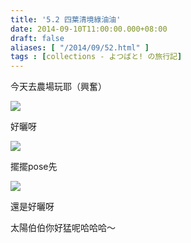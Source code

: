 ```yaml
---
title: '5.2 四葉清境綠油油'
date: 2014-09-10T11:00:00.000+08:00
draft: false
aliases: [ "/2014/09/52.html" ]
tags : [collections - よつばと! の旅行記]
---
```


今天去農場玩耶（興奮）  

[![](https://3.bp.blogspot.com/-gPvabr9Py_8/XExRyhUGVYI/AAAAAAAAG3Q/qsMgP76LPC82fjVC9YNOQGAB-HRVvIAhgCLcBGAs/s640/15156729812_ae8f8b7c45_z.jpg)](https://3.bp.blogspot.com/-gPvabr9Py_8/XExRyhUGVYI/AAAAAAAAG3Q/qsMgP76LPC82fjVC9YNOQGAB-HRVvIAhgCLcBGAs/s1600/15156729812_ae8f8b7c45_z.jpg)

好曬呀

[![](https://2.bp.blogspot.com/-obTUgjt0ADI/XExR2lHAaaI/AAAAAAAAG3U/SRmbYKb-v-YTJcMEKFpVC-PnBWSNUCtCACLcBGAs/s640/14970454350_a3833f6332_z.jpg)](https://2.bp.blogspot.com/-obTUgjt0ADI/XExR2lHAaaI/AAAAAAAAG3U/SRmbYKb-v-YTJcMEKFpVC-PnBWSNUCtCACLcBGAs/s1600/14970454350_a3833f6332_z.jpg)

擺擺pose先

[![](https://3.bp.blogspot.com/-jnu7UuOdOpY/XExR7nBWDOI/AAAAAAAAG3c/QX9M5UO0l-49qPsGfRMXHIB0fVHySRjmwCLcBGAs/s640/15156731552_19ea978ec4_z.jpg)](https://3.bp.blogspot.com/-jnu7UuOdOpY/XExR7nBWDOI/AAAAAAAAG3c/QX9M5UO0l-49qPsGfRMXHIB0fVHySRjmwCLcBGAs/s1600/15156731552_19ea978ec4_z.jpg)

還是好曬呀

太陽伯伯你好猛呢哈哈哈～